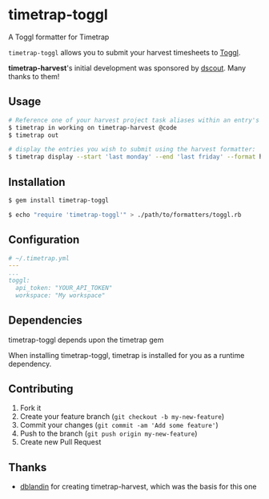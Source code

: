 # timetrap-toggl

A Toggl formatter for Timetrap

`timetrap-toggl` allows you to submit your harvest timesheets to [Toggl](https://toggl.com/).

__timetrap-harvest__'s initial development was sponsored by [dscout](https://dscout.com). Many thanks to them!

## Usage

```bash
# Reference one of your harvest project task aliases within an entry's note:
$ timetrap in working on timetrap-harvest @code
$ timetrap out

# display the entries you wish to submit using the harvest formatter:
$ timetrap display --start 'last monday' --end 'last friday' --format harvest
```

## Installation

```bash
$ gem install timetrap-toggl

$ echo "require 'timetrap-toggl'" > ./path/to/formatters/toggl.rb
```

## Configuration

```yaml
# ~/.timetrap.yml
---
...
toggl:
  api_token: "YOUR_API_TOKEN"
  workspace: "My workspace"
```

## Dependencies

timetrap-toggl depends upon the timetrap gem

When installing timetrap-toggl, timetrap is installed for you as a runtime
dependency.

## Contributing

1. Fork it
2. Create your feature branch (`git checkout -b my-new-feature`)
3. Commit your changes (`git commit -am 'Add some feature'`)
4. Push to the branch (`git push origin my-new-feature`)
5. Create new Pull Request

## Thanks

* [dblandin](https://github.com/dblandin) for creating timetrap-harvest, which
    was the basis for this one
